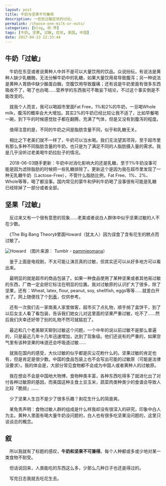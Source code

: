 ```yaml
---
layout: post
title: 牛奶与坚果不可兼得
description: 一些些过敏症状的讨论。
permalink: /choose-one-milk-or-nuts/
categories: [blog, 视·界]
tags: [牛奶, 坚果, 过敏, 症状, 美国, 中国]
date: 2017-04-23 22:33:44
---
```


<!--「http://lanternd.qiniudn.com/Pic4Post/」-->

## 牛奶「过敏」

　牛奶在东亚或者说黄种人中并不是可以大量饮用的饮品。众说纷纭，有说法是黄种人缺少乳糖酶，无法分解牛奶中的乳糖，如果大量饮用易导致腹泻；另一种说法是黄种人胃肠中缺少酪蛋白酶，空腹饮用导致腹痛；还有说是牛奶里面有很多东西吸收不了，喝了也白喝……营养学的东西我可不敢妄下结论，不过这个事实倒是不能改变的。

　就我个人而言，我可以喝超市里面Fat Free，1%和2%的牛奶，一旦喝Whole milk，腹泻的概率会大大增加。其实2%的牛奶已经比较让我不适了，比如早餐喝一碗，到下午的时候感觉肚子都在翻腾，充满了气体，但是又没有到腹泻的程度。

　值得注意的是，不同的牛奶之间是脂肪含量不同，似乎和乳糖无关。

　相比之下老美们就不一样了，牛奶可以当水喝。我们无法望其项背。至于超市里有那么多种不同脂肪含量的牛奶，也只是为了满足不同的人脂肪摄入量的需求。我是几乎没听过老美喝牛奶拉肚子的情况。

　2018-06-03随手更新：牛奶中对消化影响大的还是乳糖，至于1%牛奶没事可能是因为滤除脂肪的时候把一些乳糖排除了。更新这个是因为我在超市里发现了一种无乳糖牛奶（Lactose-Free），不管什么脂肪比例，Fat Free、1%、2%、Whole等等，喝了都没事。国内常见的蒙牛和伊利牛奶喝了没事很有可能是乳糖已经除掉了一部分或者全部。

## 坚果「过敏」

　反过来又有一个很有意思的现象……老美或者说白人群体中似乎坚果过敏的人不在少数。

　《The Big Bang Theory》里面Howard（犹太人）因为误食了含有花生的糕点而过敏了。

![Howard](http://lanternd.qiniudn.com/Pic4Post/choose-one-milk-or-nuts/peanut-allergy.gif)
（图片来源： Tumblr - [pammieomana](http://68.media.tumblr.com/tumblr_mduio6pHFI1qasxjlo1_500.gif)）

　鉴于上面是电视剧，不太可能让演员真的过敏，但其实还可以从好多地方可以看出来。

　最明显的就是超市的商品包装了。如果一种食品使用了某种坚果或者其他易过敏的东西，厂商一定会把它标注在明显的位置。我对过敏原的认识扩大了很多，除了坚果，还有：Wheat, latex, flour, peanut, soy, shellfish, eggs等等……就差白开水了。网上随便找了个[列表](http://acaai.org/allergies/types/food-allergy)，仅供参考。

　还有一次我们去一家南美人家里做客，超市买了点礼物，顺手捎了盒饼干，到了以后女主人看了看包装，告诉我们她女儿对这里面的坚果严重过敏，吃不了……然后我们庆幸还好带了别的礼物不然可就尴尬了。

　最近和几个老美聊天聊到过敏这个问题，一个中年的说以前过敏不是那么普遍的，只是最近几年十几年迅速增加，达到了现象级。他们还说有的严重的，如果空气里有该种坚果的味道还会呼吸道过敏……

　就我在国内的感受，大伙过敏的似乎都是灰尘花粉什么的。坚果过敏的肯定也有，但是肯定是很少数。中国的食品包装上也不会写出可能的过敏原（可能是法律没要求）。我的体会是，大部分常见食物都不会成为中国人或者黄种人的过敏原。

　我在想会不会是中国地大物博，食物种类丰富，各种东西吃得多了就进化出了对付各种过敏原的基因，而美国这种主食土豆玉米，蔬菜肉类种类少的食谱会导致人比较「脆弱」……

　少了坚果人生岂不是少了很多乐趣？剥花生什么的简直爽。

　某免责声明：食物过敏人群的组成是什么样我却没有很深入的研究，印象中白人为主。黄种人里面有喝大量牛奶没问题的，白人也有很多吃坚果没问题的，这里只谈谈总的概念。

## 叙

　所以我就有了标题的感叹，**牛奶和坚果不可兼得**。每个人种都或多或少地对某一类食物不耐受。

　但话说回来，人类能吃的东西这么多，少那么几种日子也还是得过的。

　写完日志我就去吃花生去。